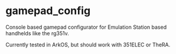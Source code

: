 # gamepad_config

Console based gamepad configurator for Emulation Station based handhelds like the rg351v. 

Currently tested in ArkOS, but should work with 351ELEC or TheRA.

